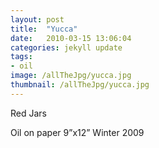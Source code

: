 ```yaml
---
layout: post
title:  "Yucca"
date:   2010-03-15 13:06:04
categories: jekyll update
tags: 
- oil 
image: /allTheJpg/yucca.jpg
thumbnail: /allTheJpg/yucca.jpg
---
```


Red Jars

Oil on paper
9”x12”
Winter 2009

